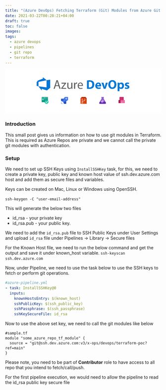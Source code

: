 ```yaml
---
title: "(Azure DevOps) Fetching Terraform (Git) Modules from Azure Git Repository via Azure Pipeline"
date: 2021-03-22T00:28:21+04:00
draft: true
toc: false
images:
tags:
  - azure devops
  - pipelines
  - git repo
  - terraform
---
```

![azure](/azure.png)
### Introduction
This small post gives us information on how to use git modules in Terraform. This is required as Azure Repos are private and we cannot call the private git modules with authentication.


### Setup

We need to set up SSH Keys using `InstallSSHKey` task, for this, we need to create a private key, public key and known host value of ssh.dev.azure.com host and add them as secure files and variables.

Keys can be created on Mac, Linux or Windows using OpenSSH.

`ssh-keygen -C "user-email-address"`

This will generate the below two files
- id_rsa - your private key
- id_rsa.pub - your public key. 

We need to add the `id_rsa.pub` file to SSH Public Keys under User Settings and upload `id_rsa` file under Pipelines -> Library -> Secure files

For the Known Host file, we need to run the below command and get the output and save it under known_host variable. `ssh-keyscan ssh.dev.azure.com`

Now, under Pipeline, we need to use the task below to use the SSH keys to fetch or perform git operations.

```yml
#azure-pipeline.yml
- task: InstallSSHKey@0
  inputs:
    knownHostsEntry: $(known_host)
    sshPublicKey: $(ssh_public_key)
    sshPassphrase: $(ssh_passphrase)
    sshKeySecureFile: id_rsa
```

Now to use the above set key, we need to call the git modules like below
```t
#sample.tf
module "some_azure_repo_tf_module" {
  source = "git@ssh.dev.azure.com:v3/x-ops/devops/terraform-poc?ref=main"
}
```

Please note, you need to be part of **Contributor** role to have access to all repo that you intend to fetch/call/push.

For the first pipeline execution, we would need to allow the pipeline to read the id_rsa public key secure file